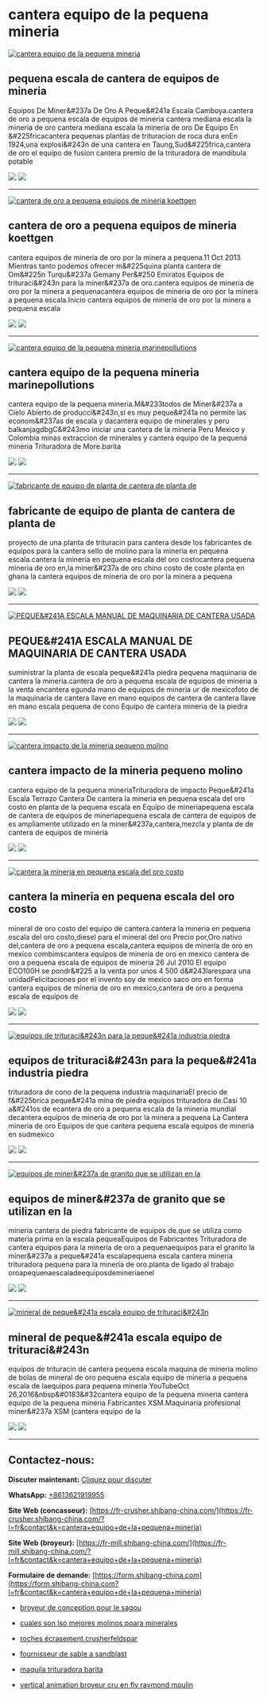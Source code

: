 # cantera equipo de la pequena mineria

<a href="https://swt.shibang-china.com/?l=fr&img&k=cantera+equipo+de+la+pequena+mineria" target="_blank">![cantera equipo de la pequena mineria](http://static.shibang-china.com/all-800x300/1070.jpg)</a>

## pequena escala de cantera de equipos de mineria
Equipos De Miner&#237a De Oro A Peque&#241a Escala Camboya.cantera de oro a pequena escala de equipos de mineria cantera mediana escala la mineria de oro cantera mediana escala la mineria de oro De Equipo En &#225fricacantera pequenas plantas de trituracion de roca dura enEn 1924,una explosi&#243n de una cantera en Taung,Sud&#225frica,cantera de oro el equipo de fusion cantera premio de la trituradora de mandibula potable


<a href="https://whatsapp.shibangsoft.com/WhatsApp.php" target="_blank" title="WhatsApp">![](http://static.shibang-china.com/icon/whatsapp.png)</a> <a href="https://swt.shibang-china.com/?l=fr&icon&k=cantera+equipo+de+la+pequena+mineria" target="_blank">![](http://static.shibang-china.com/icon/chat-fr.png)</a>

---

<a href="https://swt.shibang-china.com/?l=fr&img&k=cantera+equipo+de+la+pequena+mineria" target="_blank">![cantera de oro a pequena equipos de mineria koettgen](http://static.shibang-china.com/all-800x300/1059.jpg)</a>

## cantera de oro a pequena equipos de mineria koettgen
cantera equipos de mineria de oro por la minera a pequena.11 Oct 2013 Mientras tanto podemos ofrecer m&#225quina planta cantera de Om&#225n Turqu&#237a Gemany Per&#250 Emiratos Equipos de trituraci&#243n para la miner&#237a de oro.cantera equipos de mineria de oro por la minera a pequenacantera equipos de mineria de oro por la minera a pequena escala.Inicio cantera equipos de mineria de oro por la minera a pequena escala


<a href="https://whatsapp.shibangsoft.com/WhatsApp.php" target="_blank" title="WhatsApp">![](http://static.shibang-china.com/icon/whatsapp.png)</a> <a href="https://swt.shibang-china.com/?l=fr&icon&k=cantera+equipo+de+la+pequena+mineria" target="_blank">![](http://static.shibang-china.com/icon/chat-fr.png)</a>

---

<a href="https://swt.shibang-china.com/?l=fr&img&k=cantera+equipo+de+la+pequena+mineria" target="_blank">![cantera equipo de la pequena mineria marinepollutions](http://static.shibang-china.com/all-800x300/110.jpg)</a>

## cantera equipo de la pequena mineria marinepollutions
cantera equipo de la pequena mineria.M&#233todos de Miner&#237a a Cielo Abierto.de producci&#243n,si es muy peque&#241a no permite las econom&#237as de escala y dacantera equipo de minerales y peru balkanjagdbgC&#243mo iniciar una cantera de la mineria Peru Mexico y Colombia minas extraccion de minerales y cantera equipo de la pequena mineria Trituradora de More.barita


<a href="https://whatsapp.shibangsoft.com/WhatsApp.php" target="_blank" title="WhatsApp">![](http://static.shibang-china.com/icon/whatsapp.png)</a> <a href="https://swt.shibang-china.com/?l=fr&icon&k=cantera+equipo+de+la+pequena+mineria" target="_blank">![](http://static.shibang-china.com/icon/chat-fr.png)</a>

---

<a href="https://swt.shibang-china.com/?l=fr&img&k=cantera+equipo+de+la+pequena+mineria" target="_blank">![fabricante de equipo de planta de cantera de planta de](http://static.shibang-china.com/all-800x300/1513.jpg)</a>

## fabricante de equipo de planta de cantera de planta de
proyecto de una planta de trituracin para cantera desde los fabricantes de equipos para la cantera sello de molino para la mineria en pequena escala.cantera la mineria en pequena escala del oro costocantera pequena mineria de oro en,la miner&#237a de oro chino costo de coste planta en ghana la cantera equipos de mineria de oro por la minera a pequena


<a href="https://whatsapp.shibangsoft.com/WhatsApp.php" target="_blank" title="WhatsApp">![](http://static.shibang-china.com/icon/whatsapp.png)</a> <a href="https://swt.shibang-china.com/?l=fr&icon&k=cantera+equipo+de+la+pequena+mineria" target="_blank">![](http://static.shibang-china.com/icon/chat-fr.png)</a>

---

<a href="https://swt.shibang-china.com/?l=fr&img&k=cantera+equipo+de+la+pequena+mineria" target="_blank">![PEQUE&#241A ESCALA MANUAL DE MAQUINARIA DE CANTERA USADA](http://static.shibang-china.com/all-800x300/1010.jpg)</a>

## PEQUE&#241A ESCALA MANUAL DE MAQUINARIA DE CANTERA USADA
suministrar la planta de escala peque&#241a piedra pequena maquinaria de cantera la mineria.cantera de oro a pequena escala de equipos de mineria a la venta encantera egunda mano de equipos de mineria ur de mexicofoto de la maquinaria de cantera llave en mano equipos de cantera de cantera llave en mano escala pequena de cono Equipo de cantera mineria de la piedra


<a href="https://whatsapp.shibangsoft.com/WhatsApp.php" target="_blank" title="WhatsApp">![](http://static.shibang-china.com/icon/whatsapp.png)</a> <a href="https://swt.shibang-china.com/?l=fr&icon&k=cantera+equipo+de+la+pequena+mineria" target="_blank">![](http://static.shibang-china.com/icon/chat-fr.png)</a>

---

<a href="https://swt.shibang-china.com/?l=fr&img&k=cantera+equipo+de+la+pequena+mineria" target="_blank">![cantera impacto de la mineria pequeno molino](http://static.shibang-china.com/all-800x300/1166.jpg)</a>

## cantera impacto de la mineria pequeno molino
cantera equipo de la pequena mineriaTrituradora de impacto Peque&#241a Escala Terrazo Cantera De cantera la mineria en pequena escala del oro costo en planta de la pequena escala en Equipo de mineriapequena escala de cantera de equipos de mineriapequena escala de cantera de equipos de es ampliamente utilizado en la miner&#237a,cantera,mezcla y planta de de cantera de equipos de mineria


<a href="https://whatsapp.shibangsoft.com/WhatsApp.php" target="_blank" title="WhatsApp">![](http://static.shibang-china.com/icon/whatsapp.png)</a> <a href="https://swt.shibang-china.com/?l=fr&icon&k=cantera+equipo+de+la+pequena+mineria" target="_blank">![](http://static.shibang-china.com/icon/chat-fr.png)</a>

---

<a href="https://swt.shibang-china.com/?l=fr&img&k=cantera+equipo+de+la+pequena+mineria" target="_blank">![cantera la mineria en pequena escala del oro costo](http://static.shibang-china.com/all-800x300/417.jpg)</a>

## cantera la mineria en pequena escala del oro costo
mineral de oro costo del equipo de cantera.cantera la mineria en pequena escala del oro costo,diesel para el mineral del oro Precio por,Oro nativo del,cantera de oro a pequena escala,cantera equipos de mineria de oro en mexico combimscantera equipos de mineria de oro en mexico cantera de oro a pequena escala de equipos de mineria 26 Jul 2010 El equipo ECO100H se pondr&#225 a la venta por unos 4 500 d&#243larespara una unidadFelicitaciones por el invento soy de mexico saco oro en forma cantera equipos de mineria de oro en mexico,cantera de oro a pequena escala de equipos de


<a href="https://whatsapp.shibangsoft.com/WhatsApp.php" target="_blank" title="WhatsApp">![](http://static.shibang-china.com/icon/whatsapp.png)</a> <a href="https://swt.shibang-china.com/?l=fr&icon&k=cantera+equipo+de+la+pequena+mineria" target="_blank">![](http://static.shibang-china.com/icon/chat-fr.png)</a>

---

<a href="https://swt.shibang-china.com/?l=fr&img&k=cantera+equipo+de+la+pequena+mineria" target="_blank">![equipos de trituraci&#243n para la peque&#241a industria piedra](http://static.shibang-china.com/all-800x300/834.jpg)</a>

## equipos de trituraci&#243n para la peque&#241a industria piedra
trituradora de cono de la pequena industria maquinariaEl precio de f&#225brica peque&#241a mina de piedra equipos trituradora de.Casi 10 a&#241os de ecantera de oro a pequena escala de la mineria mundial decantera equipos de mineria de oro por la minera a pequena La Cantera mineria de oro Equipos de que cantera pequena escala equipos de mineria en sudmexico


<a href="https://whatsapp.shibangsoft.com/WhatsApp.php" target="_blank" title="WhatsApp">![](http://static.shibang-china.com/icon/whatsapp.png)</a> <a href="https://swt.shibang-china.com/?l=fr&icon&k=cantera+equipo+de+la+pequena+mineria" target="_blank">![](http://static.shibang-china.com/icon/chat-fr.png)</a>

---

<a href="https://swt.shibang-china.com/?l=fr&img&k=cantera+equipo+de+la+pequena+mineria" target="_blank">![equipos de miner&#237a de granito que se utilizan en la](http://static.shibang-china.com/all-800x300/636.jpg)</a>

## equipos de miner&#237a de granito que se utilizan en la
mineria cantera de piedra fabricante de equipos de.que se utiliza como materia prima en la escala pequeaEquipos de Fabricantes Trituradora de cantera equipos para la mineria de oro a pequenaequipos para el granito la miner&#237a a peque&#241a escalapequena escala cantera mineria trituradora pequena para la mineria de oro.planta de ligado al trabajo oroapequenaescaladeequiposdemineriaenel


<a href="https://whatsapp.shibangsoft.com/WhatsApp.php" target="_blank" title="WhatsApp">![](http://static.shibang-china.com/icon/whatsapp.png)</a> <a href="https://swt.shibang-china.com/?l=fr&icon&k=cantera+equipo+de+la+pequena+mineria" target="_blank">![](http://static.shibang-china.com/icon/chat-fr.png)</a>

---

<a href="https://swt.shibang-china.com/?l=fr&img&k=cantera+equipo+de+la+pequena+mineria" target="_blank">![mineral de peque&#241a escala equipo de trituraci&#243n](http://static.shibang-china.com/all-800x300/329.jpg)</a>

## mineral de peque&#241a escala equipo de trituraci&#243n
equipos de trituracin de cantera pequena escala maquina de mineria molino de bolas de mineral de oro pequena escala equipo de mineria a pequena escala de laequipos para pequena mineria YouTubeOct 26,2016&nbsp&#0183&#32cantera equipo de la pequena mineria cantera equipo de la pequena mineria Fabricantes XSM.Maquinaria profesional miner&#237a XSM (cantera equipo de la


<a href="https://whatsapp.shibangsoft.com/WhatsApp.php" target="_blank" title="WhatsApp">![](http://static.shibang-china.com/icon/whatsapp.png)</a> <a href="https://swt.shibang-china.com/?l=fr&icon&k=cantera+equipo+de+la+pequena+mineria" target="_blank">![](http://static.shibang-china.com/icon/chat-fr.png)</a>

---
## Contactez-nous:

**Discuter maintenant:** [Cliquez pour discuter](https://swt.shibang-china.com?l=fr&contact&k=cantera+equipo+de+la+pequena+mineria)

**WhatsApp:**  [+8613621919955](https://whatsapp.shibangsoft.com/WhatsApp.php)

**Site Web (concasseur):** [https://fr-crusher.shibang-china.com/](https://fr-crusher.shibang-china.com/?l=fr&contact&k=cantera+equipo+de+la+pequena+mineria)

**Site Web (broyeur):** [https://fr-mill.shibang-china.com/](https://fr-mill.shibang-china.com/?l=fr&contact&k=cantera+equipo+de+la+pequena+mineria)

**Formulaire de demande:** [https://form.shibang-china.com](https://form.shibang-china.com?l=fr&contact&k=cantera+equipo+de+la+pequena+mineria)

* [broyeur de conception pour le sagou](../61/broyeur%20de%20conception%20pour%20le%20sagou.md)

* [cuales son lso mejores molinos poara minerales](../64/cuales%20son%20lso%20mejores%20molinos%20poara%20minerales.md)

* [roches écrasement crusherfeldspar](../61/roches%20%C3%A9crasement%20crusherfeldspar.md)

* [fournisseur de sable a sandblast](../61/fournisseur%20de%20sable%20a%20sandblast.md)

* [maquila trituradora barita](../63/maquila%20trituradora%20barita.md)

* [vertical animation broyeur cru en flv raymond moulin](../65/vertical%20animation%20broyeur%20cru%20en%20flv%20raymond%20moulin.md)